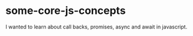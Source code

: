 # some-core-js-concepts
I wanted to learn about call backs, promises, async and await in javascript.
